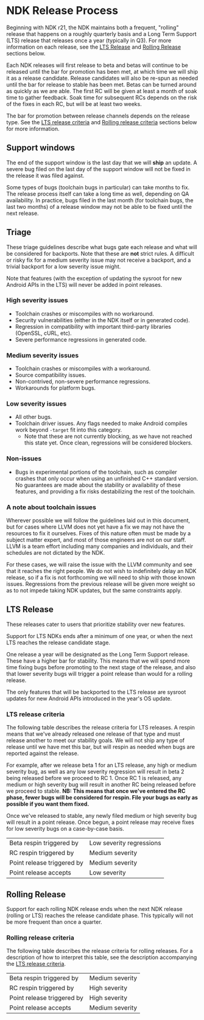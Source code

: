 # NDK Release Process

Beginning with NDK r21, the NDK maintains both a frequent, "rolling" release
that happens on a roughly quarterly basis and a Long Term Support (LTS) release
that releases once a year (typically in Q3). For more information on each
release, see the [LTS Release] and [Rolling Release] sections below.

[LTS Release]: #lts-release
[Rolling Release]: #rolling-release

Each NDK releases will first release to beta and betas will continue to be
released until the bar for promotion has been met, at which time we will ship it
as a release candidate. Release candidates will also be re-spun as needed until
the bar for release to stable has been met. Betas can be turned around as
quickly as we are able. The first RC will be given at least a month of soak time
to gather feedback. Soak time for subsequent RCs depends on the risk of the
fixes in each RC, but will be at least two weeks.

The bar for promotion between release channels depends on the release type. See
the [LTS release criteria] and [Rolling release criteria] sections below for
more information.

[LTS release criteria]: #lts-release-criteria
[Rolling release criteria]: #rolling-release-criteria

## Support windows

The end of the support window is the last day that we will **ship** an update.
A severe bug filed on the last day of the support window will not be fixed in
the release it was filed against.

Some types of bugs (toolchain bugs in particular) can take months to fix. The
release process itself can take a long time as well, depending on QA
availability. In practice, bugs filed in the last month (for toolchain bugs,
the last two months) of a release window may not be able to be fixed until the
next release.

## Triage

These triage guidelines describe what bugs gate each release and what will be
considered for backports. Note that these are **not** strict rules. A difficult
or risky fix for a medium severity issue may not receive a backport, and a
trivial backport for a low severity issue might.

Note that features (with the exception of updating the sysroot for new Android
APIs in the LTS) will never be added in point releases.

### High severity issues

* Toolchain crashes or miscompiles with no workaround.
* Security vulnerabilities (either in the NDK itself or in generated code).
* Regression in compatibility with important third-party libraries (OpenSSL,
  cURL, etc).
* Severe performance regressions in generated code.

### Medium severity issues

* Toolchain crashes or miscompiles with a workaround.
* Source compatibility issues.
* Non-contrived, non-severe performance regressions.
* Workarounds for platform bugs.

### Low severity issues

* All other bugs.
* Toolchain driver issues. Any flags needed to make Android compiles work beyond
  `-target` fit into this category.
    * Note that these are not currently blocking, as we have not reached this
      state yet. Once clean, regressions will be considered blockers.

### Non-issues

* Bugs in experimental portions of the toolchain, such as compiler crashes that
  only occur when using an unfinished C++ standard version. No guarantees are
  made about the stability or availability of these features, and providing a
  fix risks destabilizing the rest of the toolchain.

### A note about toolchain issues

Wherever possible we will follow the guidelines laid out in this document, but for cases where LLVM does not yet have a fix we may not have the resources to fix it ourselves. Fixes of this nature often must be made by a subject matter expert, and most of those engineers are not on our staff. LLVM is a team effort including many companies and individuals, and their schedules are not dictated by the NDK.

For these cases, we will raise the issue with the LLVM community and see that it reaches the right people. We do not wish to indefinitely delay an NDK release, so if a fix is not forthcoming we will need to ship with those known issues. Regressions from the previous release will be given more weight so as to not impede taking NDK updates, but the same constraints apply.

## LTS Release

These releases cater to users that prioritize stability over new features.

Support for LTS NDKs ends after a minimum of one year, or when the next LTS
reaches the release candidate stage.

One release a year will be designated as the Long Term Support release. These
have a higher bar for stability. This means that we will spend more time fixing
bugs before promoting to the next stage of the release, and also that lower
severity bugs will trigger a point release than would for a rolling release.

The only features that will be backported to the LTS release are sysroot updates
for new Android APIs introduced in the year's OS update.

### LTS release criteria

The following table describes the release criteria for LTS releases. A respin
means that we've already released one release of that type and must release
another to meet our stability goals. We will not ship any type of release until
we have met this bar, but will respin as needed when bugs are reported against
the release.

For example, after we release beta 1 for an LTS release, any high or medium
severity bug, as well as any low severity regression will result in beta 2 being
released before we proceed to RC 1. Once RC 1 is released, any medium or high
severity bug will result in another RC being released before we proceed to
stable. **NB: This means that once we've entered the RC phase, fewer bugs will
be considered for respin. File your bugs as early as possible if you want them
fixed.**

Once we've released to stable, any newly filed medium or high severity bug will
result in a point release. Once begun, a point release may receive fixes for low
severity bugs on a case-by-case basis.

|                            |                          |
|----------------------------|--------------------------|
| Beta respin triggered by   | Low severity regressions |
| RC respin triggered by     | Medium severity          |
| Point release triggered by | Medium severity          |
| Point release accepts      | Low severity             |

## Rolling Release

Support for each rolling NDK release ends when the next NDK release (rolling or
LTS) reaches the release candidate phase. This typically will not be more
frequent than once a quarter.

### Rolling release criteria

The following table describes the release criteria for rolling releases. For a
description of how to interpret this table, see the description accompanying the
[LTS release criteria].

|                            |                 |
|----------------------------|-----------------|
| Beta respin triggered by   | Medium severity |
| RC respin triggered by     | High severity   |
| Point release triggered by | High severity   |
| Point release accepts      | Medium severity |
